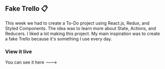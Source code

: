 ## Fake Trello 📋
This week we had to create a To-Do project using React.js, Redux, and Styled Components. The idea was to learn more about State, Actions, and Reducers. I liked a lot making this project. My main inspiration was to create a fake Trello because it's something I use every day.

### View it live
You can see it here --->
